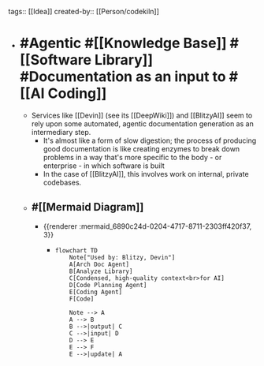 tags:: [[Idea]]
created-by:: [[Person/codekiln]]

- # #Agentic #[[Knowledge Base]] #[[Software Library]] #Documentation as an input to #[[AI Coding]]
	- Services like [[Devin]] (see its [[DeepWiki]]) and [[BlitzyAI]] seem to rely upon some automated, agentic documentation generation as an intermediary step.
		- It's almost like a form of slow digestion; the process of producing good documentation is like creating enzymes to break down problems in a way that's more specific to the body  - or enterprise - in which software is built
		- In the case of [[BlitzyAI]], this involves work on internal, private codebases.
	- ## #[[Mermaid Diagram]]
		- {{renderer :mermaid_6890c24d-0204-4717-8711-2303ff420f37, 3}}
			- ```mermaid
			  flowchart TD
			      Note["Used by: Blitzy, Devin"]
			      A[Arch Doc Agent]
			      B[Analyze Library]
			      C[Condensed, high-quality context<br>for AI]
			      D[Code Planning Agent]
			      E[Coding Agent]
			      F[Code]
			  
			      Note --> A
			      A --> B
			      B -->|output| C
			      C -->|input| D
			      D --> E
			      E --> F
			      E -->|update| A
			  
			  ```